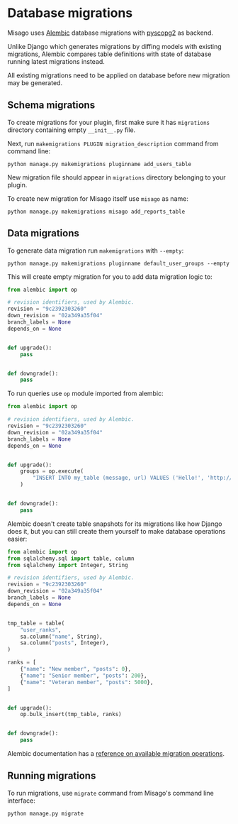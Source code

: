 # Database migrations

Misago uses [Alembic](https://alembic.sqlalchemy.org/en/latest/) database migrations with [pyscopg2](https://www.psycopg.org/docs/) as backend.

Unlike Django which generates migrations by diffing models with existing migrations, Alembic compares table definitions with state of database running latest migrations instead.

All existing migrations need to be applied on database before new migration may be generated.


## Schema migrations

To create migrations for your plugin, first make sure it has `migrations` directory containing empty `__init__.py` file.

Next, run `makemigrations PLUGIN migration_description` command from command line:

```shell
python manage.py makemigrations pluginname add_users_table
```

New migration file should appear in `migrations` directory belonging to your plugin.

To create new migration for Misago itself use `misago` as name:

```shell
python manage.py makemigrations misago add_reports_table
```


## Data migrations

To generate data migration run `makemigrations` with `--empty`:

```shell
python manage.py makemigrations pluginname default_user_groups --empty
```

This will create empty migration for you to add data migration logic to:

```python
from alembic import op

# revision identifiers, used by Alembic.
revision = "9c2392303260"
down_revision = "02a349a35f04"
branch_labels = None
depends_on = None


def upgrade():
    pass


def downgrade():
    pass
```

To run queries use `op` module imported from alembic:

```python
from alembic import op

# revision identifiers, used by Alembic.
revision = "9c2392303260"
down_revision = "02a349a35f04"
branch_labels = None
depends_on = None


def upgrade():
    groups = op.execute(
        "INSERT INTO my_table (message, url) VALUES ('Hello!', 'http://test.com');"
    )


def downgrade():
    pass
```

Alembic doesn't create table snapshots for its migrations like how Django does it, but you can still create them yourself to make database operations easier:

```python
from alembic import op
from sqlalchemy.sql import table, column
from sqlalchemy import Integer, String

# revision identifiers, used by Alembic.
revision = "9c2392303260"
down_revision = "02a349a35f04"
branch_labels = None
depends_on = None


tmp_table = table(
    "user_ranks",
    sa.column("name", String),
    sa.column("posts", Integer),
)

ranks = [
    {"name": "New member", "posts": 0},
    {"name": "Senior member", "posts": 200},
    {"name": "Veteran member", "posts": 5000},
]


def upgrade():
    op.bulk_insert(tmp_table, ranks)


def downgrade():
    pass
```

Alembic documentation has a [reference on available migration operations](https://alembic.sqlalchemy.org/en/latest/ops.html).


## Running migrations

To run migrations, use `migrate` command from Misago's command line interface:

```shell
python manage.py migrate
```
